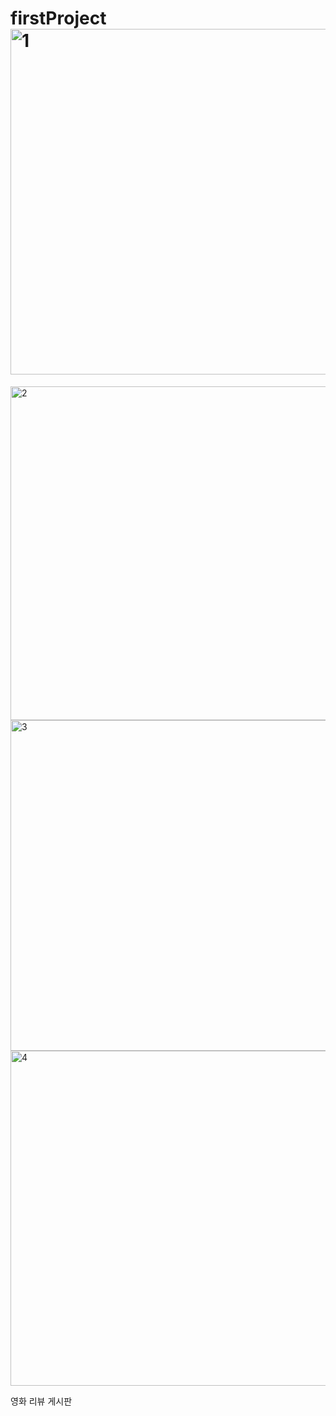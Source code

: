 # firstProject<img width="553" alt="1" src="https://user-images.githubusercontent.com/108318140/205145026-1fe081a3-769e-4108-b832-23ba107b66c5.png">
<img width="534" alt="2" src="https://user-images.githubusercontent.com/108318140/205145033-e0e4969f-4b50-44ed-b5f0-3c75129ef58f.png">
<img width="529" alt="3" src="https://user-images.githubusercontent.com/108318140/205145036-75baeaf1-af61-414a-a05c-c702248796e0.png">
<img width="536" alt="4" src="https://user-images.githubusercontent.com/108318140/205145041-e7dfae82-932b-4462-a45e-ecab3fafdaa6.png">

영화 리뷰 게시판
